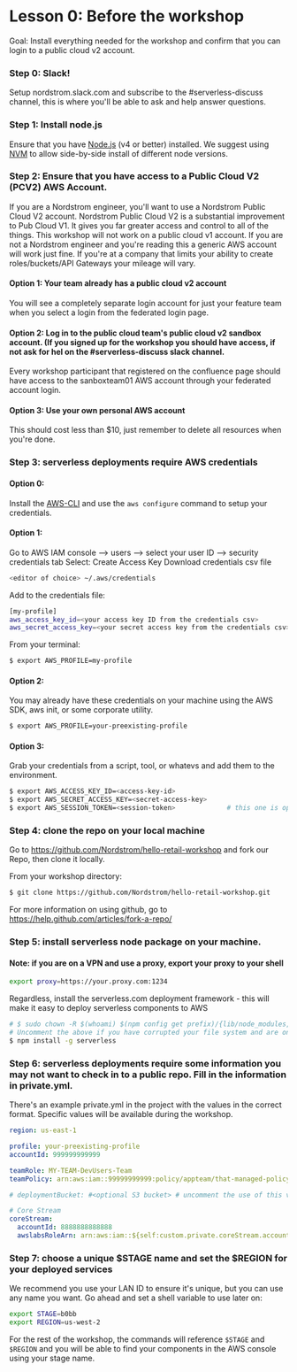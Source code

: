 # Lesson 0: Before the workshop
Goal: Install everything needed for the workshop and confirm that you can login to a public cloud v2 account.

### Step 0: Slack!
Setup nordstrom.slack.com and subscribe to the #serverless-discuss channel, this is where you'll be able to ask and help answer questions.

### Step 1: Install node.js
Ensure that you have [Node.js](https://nodejs.org/en/) (v4 or better) installed.
We suggest using [NVM](https://github.com/creationix/nvm/blob/master/README.markdown) to allow side-by-side install of different node versions.

### Step 2: Ensure that you have access to a Public Cloud V2 (PCV2) AWS Account.
If you are a Nordstrom engineer, you'll want to use a Nordstrom Public Cloud V2 account.
Nordstrom Public Cloud V2 is a substantial improvement to Pub Cloud V1.  It gives you far greater access and control to all of the things.  This workshop will not work on a public cloud v1 account.  If you are not a Nordstrom engineer and you're reading this a generic AWS account will work just fine.  If you're at a company that limits your ability to create roles/buckets/API Gateways your mileage will vary.

#### Option 1: Your team already has a public cloud v2 account
You will see a completely separate login account for just your feature team when you select a login from the federated login page.

#### Option 2: Log in to the public cloud team's public cloud v2 sandbox account. (If you signed up for the workshop you should have access, if not ask for hel on the #serverless-discuss slack channel.
Every workshop participant that registered on the confluence page should have access to the sanboxteam01 AWS account through your federated account login.

#### Option 3: Use your own personal AWS account
This should cost less than $10, just remember to delete all resources when you're done.

### Step 3: serverless deployments require AWS credentials

#### Option 0:
Install the [AWS-CLI](SETUP-AWS-CLI.md) and use the `aws configure` command to setup your credentials.

#### Option 1:
Go to AWS IAM console --> users --> select your user ID --> security credentials tab
Select: Create Access Key
Download credentials csv file

```sh
<editor of choice> ~/.aws/credentials
```

Add to the credentials file:
```sh
[my-profile]
aws_access_key_id=<your access key ID from the credentials csv>
aws_secret_access_key=<your secret access key from the credentials csv>
```

From your terminal:
```sh
$ export AWS_PROFILE=my-profile
```

#### Option 2:
You may already have these credentials on your machine using the AWS SDK, aws init, or some corporate utility.

```sh
$ export AWS_PROFILE=your-preexisting-profile
```

#### Option 3:
Grab your credentials from a script, tool, or whatevs and add them to the environment.

```sh
$ export AWS_ACCESS_KEY_ID=<access-key-id>
$ export AWS_SECRET_ACCESS_KEY=<secret-access-key>
$ export AWS_SESSION_TOKEN=<session-token>             # this one is optional
```

### Step 4: clone the repo on your local machine

Go to https://github.com/Nordstrom/hello-retail-workshop and fork our Repo, then clone it locally.

From your workshop directory:
```sh
$ git clone https://github.com/Nordstrom/hello-retail-workshop.git
```
For more information on using github, go to https://help.github.com/articles/fork-a-repo/


### Step 5: install serverless node package on your machine.

#### Note: if you are on a VPN and use a proxy, export your proxy to your shell
```sh
export proxy=https://your.proxy.com:1234
```

Regardless, install the serverless.com deployment framework - this will make it easy to deploy serverless components to AWS
```sh
# $ sudo chown -R $(whoami) $(npm config get prefix)/{lib/node_modules,bin,share}
# Uncomment the above if you have corrupted your file system and are on MacOSX.
$ npm install -g serverless
```

### Step 6: serverless deployments require some information you may not want to check in to a public repo.  Fill in the information in private.yml.

There's an example private.yml in the project with the values in the correct format. Specific values will be available during the workshop.

```yml
region: us-east-1

profile: your-preexisting-profile
accountId: 999999999999

teamRole: MY-TEAM-DevUsers-Team
teamPolicy: arn:aws:iam::99999999999:policy/appteam/that-managed-policy-name-if-you-are-in-public-cloud-v2

# deploymentBucket: #<optional S3 bucket> # uncomment the use of this variable in your serverless.yml files to deploy to a specific bucket

# Core Stream
coreStream:
  accountId: 8888888888888
  awslabsRoleArn: arn:aws:iam::${self:custom.private.coreStream.accountId}:role/fanoutRole

```

### Step 7: choose a unique $STAGE name and set the $REGION for your deployed services

We recommend you use your LAN ID to ensure it's unique, but you can use any name you want. Go ahead and set a shell variable to use later on:

```sh
export STAGE=b0bb
export REGION=us-west-2
```

For the rest of the workshop, the commands will reference `$STAGE` and `$REGION` and you will be able to find your components in the AWS console using your stage name.

